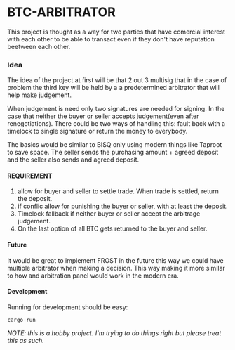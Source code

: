 # BTC-ARBITRATOR


This project is thought as a way for two parties that have comercial interest with each other to be able to transact even if they don't have 
reputation beetween each other. 

### Idea
The idea of the project at first will be that 2 out 3 multisig that in the case of problem the third key will be held by a a predetermined arbitrator that will help make judgement. 

When judgement is need only two signatures are needed for signing. In the case that neither the buyer or seller accepts judgement(even after renegotiations). 
There could be two ways of handling this: fault back with a timelock to single signature or return the money to everybody.

The basics would be similar to BISQ only using modern things like Taproot to save space. The seller sends the purchasing amount + agreed deposit and the seller also sends and agreed deposit.


#### REQUIREMENT

1. allow for buyer and seller to settle trade. When trade is settled, return the deposit. 
2. if conflic allow for punishing the buyer or seller, with at least the deposit. 
3. Timelock fallback if neither buyer or seller accept the arbitrage judgement.
4. On the last option of all BTC gets returned to the buyer and seller.


#### Future
It would be great to implement FROST in the future this way we could have multiple arbitrator when making a decision. 
This way making it more similar to how and arbitration panel would work in the modern era. 

#### Development 

Running for development should be easy:

```
cargo run 
```

*NOTE: this is a hobby project. I'm trying to do things right but please treat this as such.*



